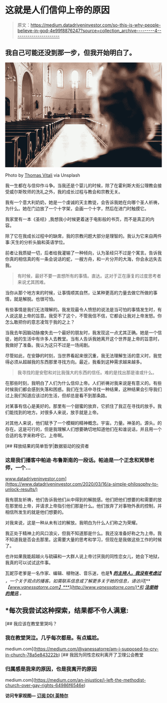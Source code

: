 # 这就是人们信仰上帝的原因

> 原文：<https://medium.datadriveninvestor.com/so-this-is-why-people-believe-in-god-4e99f8876247?source=collection_archive---------4----------------------->

## 我自己可能还没到那一步，但我开始明白了。

![](img/117b3a5bf52f47ec3acaafe39b4b1795.png)

Photo by [Thomas Vitali](https://unsplash.com/@thomasvitali) via Unsplash

我一生都在与信仰作斗争。当我还是个婴儿的时候，除了在霍利斯大街公理教会接受威尔斯牧师的洗礼之外，我的成长过程与教会和宗教无关。

我有一个意大利奶奶，她是一个虔诚的天主教徒，会告诉我她在向哪个圣人祈祷，为什么。她在门边放了一个十字架，会画一个十字，然后在进门时触摸它。

我家里有一本《圣经》,我想我小时候更着迷于电影般的书页，而不是真正的内容。

除了它在我成长过程中的缺席，我的宗教问题大部分是理智的。我认为它来自两件事:天生的分析头脑和英语学位。

前者让我质疑一切，后者给我灌输了一种倾向，认为圣经只不过是个寓言。告诉我你真的相信真的有一条会说话的蛇，一艘方舟，和一片分开的大海，你会永远失去我。

> 有时候，最好不要一直想所有的事情。直达。这对于正在康复的过度思考者来说尤其困难。

当你从那个地方来的时候，让事情顺其自然，让某种更高的力量去做它所做的事情，就是解脱。也很可怕。

有些事情是我们无法理解的。我发现最令人愤怒的说法是当可怕的事情发生时，有人说这是上帝的旨意。我受不了这个，不管我信不信，它都会让我对上帝发怒。你怎么敢把你的意志凌驾于我的之上？

当我去年因脑动脉瘤失去一个最好的朋友时，我发现这一点尤其正确。她是一个信徒，她的生活中有许多人去教堂。当有人告诉我她离开这个世界是上帝的旨意时，我做好了准备。我认为这只不过是一场闹剧。

尽管如此，在安静的时刻，当世界看起来很沉重，我无法理解生活的意义时，我觉得必须从超越我的东西那里寻找方向。最近，我看到这种需求越来越多。

> 我寻找的是安慰和对比我强大的东西的信任。难的是找出那是谁或什么。

在那些时刻，我明白了人们为什么信仰上帝。人们祈祷对我来说是有意义的。有些时候我们都会感到失落和困惑。我们在生活中寻找一种结果，这种结果会引导我们过上我们知道应该过的生活，但却总是看不到那条路。

对某事有信心是美好的。那里有一个甜蜜的放弃，它抓住了我正在寻找的放手。我们能找到的地方。对很多人来说，放手就是上帝。

对其他人来说，他们赋予了一个模糊的精神概念。宇宙。力量。神圣的。源头。的存在。这是可行的，但是我理解人们想要确切地知道他们在和谁说话，并且用一个合适的名字来称呼它。上帝啊。

[](https://www.datadriveninvestor.com/2020/03/16/a-simple-philosophy-to-unlock-results/) [## 释放结果的简单哲学|数据驱动的投资者

### 这是我们播客中帕迪·布鲁斯南的一段话。帕迪是一个正念和冥想老师，一个…

www.datadriveninvestor.com](https://www.datadriveninvestor.com/2020/03/16/a-simple-philosophy-to-unlock-results/) 

我有朋友祈祷，他们告诉我他们从中得到的解脱感。他们把他们想要的和需要的放在那里给上帝，并请求上帝指引他们那是什么。他们放弃了对事物外表的控制，并相信所发生的就是他们想要的。

对我来说，这是一种从未有过的解放。我明白为什么人们称之为荣耀。

我正处于精神上的风口浪尖，但我不知道那是什么。我还没准备好称之为上帝。我不知道我是否会去那里。这需要大量的思考和学习，但现在是我做这些工作的时候了。

也许如果我能超越火与硫磺和一大群人说上帝讨厌我的同性恋女儿，她会下地狱，我真的可以试试这件事。

瓦妮莎老爹是一名作家、编辑、植物迷、音乐迷，也是🎙 [***的主持人，我没有考虑过***](https://open.spotify.com/show/1iP4vTmQzpAzvEhj8jeDNs) *，一个关于观点的播客。如需联系信息或了解更多关于她的信息，请访问*[***【www.vanessatorre.com】***](http://www.vanessatorre.com/)*和* [***注册她的简讯***](https://lp.constantcontactpages.com/su/6TmEjuh/newkid) *。*

## *每次我尝试这种探索，结果都不令人满意:

[](https://medium.com/@vanessatorre/am-i-supposed-to-cry-in-church-78a5e843222b) [## 我应该在教堂里哭吗？

### 我在教堂哭泣。几乎每次都是。有点尴尬。

medium.com](https://medium.com/@vanessatorre/am-i-supposed-to-cry-in-church-78a5e843222b) [](https://medium.com/an-injustice/i-left-the-methodist-church-over-gay-rights-64986f6546e) [## 我因为同性恋权利离开了卫理公会教堂

### 归属感是我来的原因，也是我离开的原因

medium.com](https://medium.com/an-injustice/i-left-the-methodist-church-over-gay-rights-64986f6546e) 

**访问专家视图—** [**订阅 DDI 英特尔**](https://datadriveninvestor.com/ddi-intel)